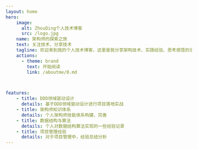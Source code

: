```yaml
---
layout: home
hero:
    image:
      alt: ZhouDing个人技术博客
      src: /logo.jpg
    name: 架构师的探索之旅
    text: 关注技术、分享技术
    tagline: 欢迎来到我的个人技术博客，这里是我分享架构技术、实践经验、思考感悟的乐园。作为一名资深的架构师，我深知在这个快速变化的技术世界里，不断学习和探索的重要性。因此，创建了这个博客，记录学习过程，并且希望能与广大技术爱好者一起交流、成长。
    actions:
      - theme: brand
        text: 开始阅读
        link: /aboutme/0.md



features:
    - title: DDD领域驱动设计
      details: 基于DDD领域驱动设计进行项目落地实战
    - title: 架构师知识体系
      details: 个人架构师技能体系构建、完善
    - title: 数据结构与算法
      details: 个人对数据结构算法实现的一些经验记录
    - title: 项目管理经验
      details: 对于项目管理中，经验总结分析
---
```

